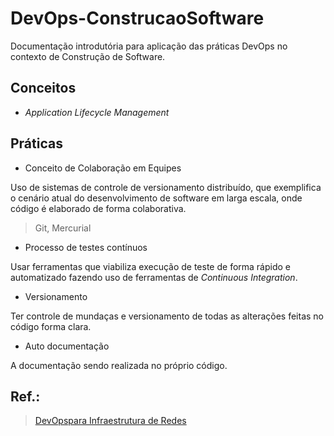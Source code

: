 # DevOps-ConstrucaoSoftware

Documentação introdutória para aplicação das práticas DevOps no contexto
de Construção de Software.

## Conceitos
- _Application Lifecycle Management_

## Práticas

- Conceito de Colaboração em Equipes

Uso de sistemas de controle de versionamento distribuído, que exemplifica 
o cenário atual do desenvolvimento de software em larga escala, onde código
é elaborado de forma colaborativa.
> Git, Mercurial

- Processo de testes contínuos

Usar ferramentas que viabiliza execução de teste de forma rápido e automatizado
fazendo uso de ferramentas de _Continuous Integration_.

- Versionamento

Ter controle de mundaças e versionamento de todas as alterações feitas
no código forma clara.  

- Auto documentação

A documentação sendo realizada no próprio código.

## Ref.:
> [DevOpspara Infraestrutura de Redes](https://www.rnp.br/sites/default/files/ger-propspeccao-devops_v8.0.pdf)
